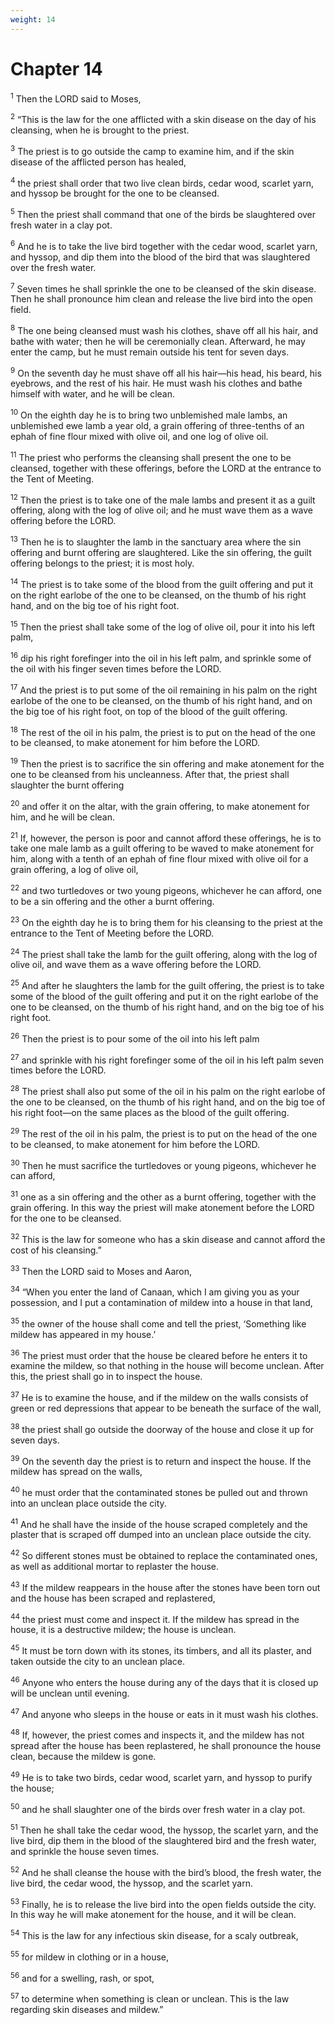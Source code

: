 ```yaml
---
weight: 14
---
```


# Chapter 14

<sup>1</sup> Then the LORD said to Moses, 

<sup>2</sup> “This is the law for the one afflicted with a skin disease on the day of his cleansing, when he is brought to the priest. 

<sup>3</sup> The priest is to go outside the camp to examine him, and if the skin disease of the afflicted person has healed, 

<sup>4</sup> the priest shall order that two live clean birds, cedar wood, scarlet yarn, and hyssop be brought for the one to be cleansed. 

<sup>5</sup> Then the priest shall command that one of the birds be slaughtered over fresh water in a clay pot. 

<sup>6</sup> And he is to take the live bird together with the cedar wood, scarlet yarn, and hyssop, and dip them into the blood of the bird that was slaughtered over the fresh water. 

<sup>7</sup> Seven times he shall sprinkle the one to be cleansed of the skin disease. Then he shall pronounce him clean and release the live bird into the open field. 

<sup>8</sup> The one being cleansed must wash his clothes, shave off all his hair, and bathe with water; then he will be ceremonially clean. Afterward, he may enter the camp, but he must remain outside his tent for seven days. 

<sup>9</sup> On the seventh day he must shave off all his hair—his head, his beard, his eyebrows, and the rest of his hair. He must wash his clothes and bathe himself with water, and he will be clean. 

<sup>10</sup> On the eighth day he is to bring two unblemished male lambs, an unblemished ewe lamb a year old, a grain offering of three-tenths of an ephah of fine flour mixed with olive oil, and one log of olive oil. 

<sup>11</sup> The priest who performs the cleansing shall present the one to be cleansed, together with these offerings, before the LORD at the entrance to the Tent of Meeting. 

<sup>12</sup> Then the priest is to take one of the male lambs and present it as a guilt offering, along with the log of olive oil; and he must wave them as a wave offering before the LORD. 

<sup>13</sup> Then he is to slaughter the lamb in the sanctuary area where the sin offering and burnt offering are slaughtered. Like the sin offering, the guilt offering belongs to the priest; it is most holy. 

<sup>14</sup> The priest is to take some of the blood from the guilt offering and put it on the right earlobe of the one to be cleansed, on the thumb of his right hand, and on the big toe of his right foot. 

<sup>15</sup> Then the priest shall take some of the log of olive oil, pour it into his left palm, 

<sup>16</sup> dip his right forefinger into the oil in his left palm, and sprinkle some of the oil with his finger seven times before the LORD. 

<sup>17</sup> And the priest is to put some of the oil remaining in his palm on the right earlobe of the one to be cleansed, on the thumb of his right hand, and on the big toe of his right foot, on top of the blood of the guilt offering. 

<sup>18</sup> The rest of the oil in his palm, the priest is to put on the head of the one to be cleansed, to make atonement for him before the LORD. 

<sup>19</sup> Then the priest is to sacrifice the sin offering and make atonement for the one to be cleansed from his uncleanness. After that, the priest shall slaughter the burnt offering 

<sup>20</sup> and offer it on the altar, with the grain offering, to make atonement for him, and he will be clean. 

<sup>21</sup> If, however, the person is poor and cannot afford these offerings, he is to take one male lamb as a guilt offering to be waved to make atonement for him, along with a tenth of an ephah of fine flour mixed with olive oil for a grain offering, a log of olive oil, 

<sup>22</sup> and two turtledoves or two young pigeons, whichever he can afford, one to be a sin offering and the other a burnt offering. 

<sup>23</sup> On the eighth day he is to bring them for his cleansing to the priest at the entrance to the Tent of Meeting before the LORD. 

<sup>24</sup> The priest shall take the lamb for the guilt offering, along with the log of olive oil, and wave them as a wave offering before the LORD. 

<sup>25</sup> And after he slaughters the lamb for the guilt offering, the priest is to take some of the blood of the guilt offering and put it on the right earlobe of the one to be cleansed, on the thumb of his right hand, and on the big toe of his right foot. 

<sup>26</sup> Then the priest is to pour some of the oil into his left palm 

<sup>27</sup> and sprinkle with his right forefinger some of the oil in his left palm seven times before the LORD. 

<sup>28</sup> The priest shall also put some of the oil in his palm on the right earlobe of the one to be cleansed, on the thumb of his right hand, and on the big toe of his right foot—on the same places as the blood of the guilt offering. 

<sup>29</sup> The rest of the oil in his palm, the priest is to put on the head of the one to be cleansed, to make atonement for him before the LORD. 

<sup>30</sup> Then he must sacrifice the turtledoves or young pigeons, whichever he can afford, 

<sup>31</sup> one as a sin offering and the other as a burnt offering, together with the grain offering. In this way the priest will make atonement before the LORD for the one to be cleansed. 

<sup>32</sup> This is the law for someone who has a skin disease and cannot afford the cost of his cleansing.” 

<sup>33</sup> Then the LORD said to Moses and Aaron, 

<sup>34</sup> “When you enter the land of Canaan, which I am giving you as your possession, and I put a contamination of mildew into a house in that land, 

<sup>35</sup> the owner of the house shall come and tell the priest, ‘Something like mildew has appeared in my house.’ 

<sup>36</sup> The priest must order that the house be cleared before he enters it to examine the mildew, so that nothing in the house will become unclean. After this, the priest shall go in to inspect the house. 

<sup>37</sup> He is to examine the house, and if the mildew on the walls consists of green or red depressions that appear to be beneath the surface of the wall, 

<sup>38</sup> the priest shall go outside the doorway of the house and close it up for seven days. 

<sup>39</sup> On the seventh day the priest is to return and inspect the house. If the mildew has spread on the walls, 

<sup>40</sup> he must order that the contaminated stones be pulled out and thrown into an unclean place outside the city. 

<sup>41</sup> And he shall have the inside of the house scraped completely and the plaster that is scraped off dumped into an unclean place outside the city. 

<sup>42</sup> So different stones must be obtained to replace the contaminated ones, as well as additional mortar to replaster the house. 

<sup>43</sup> If the mildew reappears in the house after the stones have been torn out and the house has been scraped and replastered, 

<sup>44</sup> the priest must come and inspect it. If the mildew has spread in the house, it is a destructive mildew; the house is unclean. 

<sup>45</sup> It must be torn down with its stones, its timbers, and all its plaster, and taken outside the city to an unclean place. 

<sup>46</sup> Anyone who enters the house during any of the days that it is closed up will be unclean until evening. 

<sup>47</sup> And anyone who sleeps in the house or eats in it must wash his clothes. 

<sup>48</sup> If, however, the priest comes and inspects it, and the mildew has not spread after the house has been replastered, he shall pronounce the house clean, because the mildew is gone. 

<sup>49</sup> He is to take two birds, cedar wood, scarlet yarn, and hyssop to purify the house; 

<sup>50</sup> and he shall slaughter one of the birds over fresh water in a clay pot. 

<sup>51</sup> Then he shall take the cedar wood, the hyssop, the scarlet yarn, and the live bird, dip them in the blood of the slaughtered bird and the fresh water, and sprinkle the house seven times. 

<sup>52</sup> And he shall cleanse the house with the bird’s blood, the fresh water, the live bird, the cedar wood, the hyssop, and the scarlet yarn. 

<sup>53</sup> Finally, he is to release the live bird into the open fields outside the city. In this way he will make atonement for the house, and it will be clean. 

<sup>54</sup> This is the law for any infectious skin disease, for a scaly outbreak, 

<sup>55</sup> for mildew in clothing or in a house, 

<sup>56</sup> and for a swelling, rash, or spot, 

<sup>57</sup> to determine when something is clean or unclean. This is the law regarding skin diseases and mildew.” 


